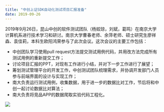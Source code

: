 ```yaml
---
title: "中创上证SDK自动化测试项目汇报准备"
date: 2019-09-26  
---
```



2019年9月26日，昆山中创的软件测试团队（杨姣琼，刘斌，葛鸣）在南京大学计算机系进行技术学习和研讨。南京大学曹春老师、余萍老师、硕士研究生廖祥森、袁佳莉，本科生欧阳鸿荣参与了此次会议。这次会议的主要工作包括：

- 中创团队学习使用pull request方法提交测试用例代码，并用改方法完成所有测试用例的重新提交工作；
- 讨论项目汇报的PPT，对现有工作进行小结，并对下一步工作进行了展望；
- 筹划测试管理平台的开发工作，中创测试团队梳理需求，并协调开发部门人员参与前端界面的设计与实现工作；
- 南大负责运行测试用例，收集数据，用于进一步的数据比对工作，节后将和中创一起讨论数据比对算法；
- 南大负责将竞品APP的数据爬取实验代码工程化。

![](http://cdn.njuics.cn/NJU926.jpg) 

